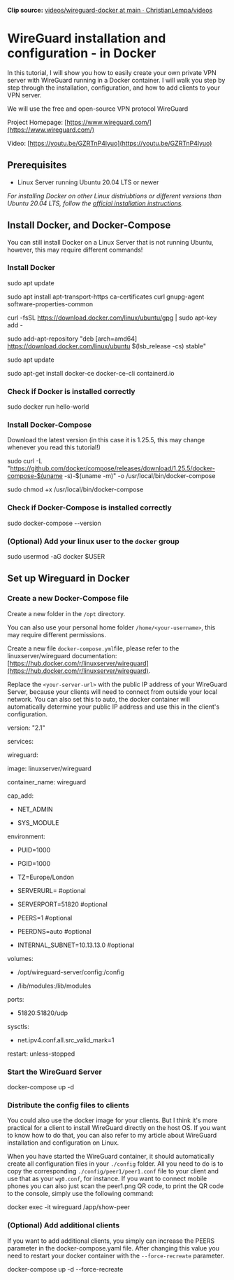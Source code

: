 **Clip source:** [videos/wireguard-docker at main · ChristianLempa/videos](https://github.com/christianlempa/videos/tree/main/wireguard-docker)

  

# WireGuard installation and configuration - in Docker

In this tutorial, I will show you how to easily create your own private VPN server with WireGuard running in a Docker container. I will walk you step by step through the installation, configuration, and how to add clients to your VPN server.

  

We will use the free and open-source VPN protocol WireGuard

  

Project Homepage: [https://www.wireguard.com/](https://www.wireguard.com/)

  

Video: [https://youtu.be/GZRTnP4lyuo](https://youtu.be/GZRTnP4lyuo)

  

## **Prerequisites**

-   Linux Server running Ubuntu 20.04 LTS or newer
    

_For installing Docker on other Linux distriubtions or different versions than Ubuntu 20.04 LTS, follow the [official installation instructions](https://docs.docker.com/install/)._

  

## **Install Docker, and Docker-Compose**

You can still install Docker on a Linux Server that is not running Ubuntu, however, this may require different commands!

  

### Install Docker

sudo apt update

  

sudo apt install apt-transport-https ca-certificates curl gnupg-agent software-properties-common

  

curl -fsSL https://download.docker.com/linux/ubuntu/gpg | sudo apt-key add -

  

sudo add-apt-repository "deb [arch=amd64] https://download.docker.com/linux/ubuntu $(lsb_release -cs) stable"

  

sudo apt update

  

sudo apt-get install docker-ce docker-ce-cli containerd.io

### Check if Docker is installed correctly

sudo docker run hello-world

### Install Docker-Compose

Download the latest version (in this case it is 1.25.5, this may change whenever you read this tutorial!)

  

sudo curl -L "https://github.com/docker/compose/releases/download/1.25.5/docker-compose-$(uname -s)-$(uname -m)" -o /usr/local/bin/docker-compose

  

sudo chmod +x /usr/local/bin/docker-compose

### Check if Docker-Compose is installed correctly

sudo docker-compose --version

### (Optional) Add your linux user to the `docker` group

sudo usermod -aG docker $USER

## **Set up Wireguard in Docker**

### Create a new Docker-Compose file

Create a new folder in the `/opt` directory.

  

You can also use your personal home folder `/home/<your-username>`, this may require different permissions.

  

Create a new file `docker-compose.yml`file, please refer to the linuxserver/wireguard documentation: [https://hub.docker.com/r/linuxserver/wireguard](https://hub.docker.com/r/linuxserver/wireguard).

  

Replace the `<your-server-url>` with the public IP address of your WireGuard Server, because your clients will need to connect from outside your local network. You can also set this to auto, the docker container will automatically determine your public IP address and use this in the client's configuration.

  

version: "2.1"

services:

wireguard:

image: linuxserver/wireguard

container_name: wireguard

cap_add:

- NET_ADMIN

- SYS_MODULE

environment:

- PUID=1000

- PGID=1000

- TZ=Europe/London

- SERVERURL=<your-server-url> #optional

- SERVERPORT=51820 #optional

- PEERS=1 #optional

- PEERDNS=auto #optional

- INTERNAL_SUBNET=10.13.13.0 #optional

volumes:

- /opt/wireguard-server/config:/config

- /lib/modules:/lib/modules

ports:

- 51820:51820/udp

sysctls:

- net.ipv4.conf.all.src_valid_mark=1

restart: unless-stopped

### Start the WireGuard Server

docker-compose up -d

### Distribute the config files to clients

You could also use the docker image for your clients. But I think it's more practical for a client to install WireGuard directly on the host OS. If you want to know how to do that, you can also refer to my article about WireGuard installation and configuration on Linux.

  

When you have started the WireGuard container, it should automatically create all configuration files in your `./config` folder. All you need to do is to copy the corresponding `./config/peer1/peer1.conf` file to your client and use that as your `wg0.conf`, for instance. If you want to connect mobile phones you can also just scan the peer1.png QR code, to print the QR code to the console, simply use the following command:

  

docker exec -it wireguard /app/show-peer <peer-number>

### (Optional) Add additional clients

If you want to add additional clients, you simply can increase the PEERS parameter in the docker-compose.yaml file. After changing this value you need to restart your docker container with the `--force-recreate` parameter.

  

docker-compose up -d --force-recreate